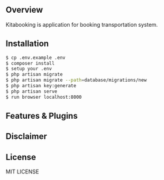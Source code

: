 <p align="center">
</p>

## Overview
<p>Kitabooking is application for booking transportation system.</p>

## Installation
```sh
$ cp .env.example .env
$ composer install
$ setup your .env
$ php artisan migrate
$ php artisan migrate --path=database/migrations/new
$ php artisan key:generate
$ php artisan serve
$ run browser localhost:8000
```

## Features & Plugins



## Disclaimer

## License
MIT LICENSE

